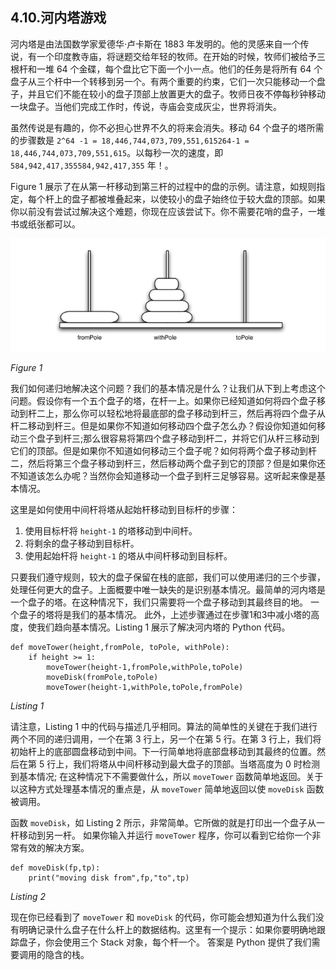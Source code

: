 ## 4.10.河内塔游戏

河内塔是由法国数学家爱德华·卢卡斯在 1883 年发明的。他的灵感来自一个传说，有一个印度教寺庙，将谜题交给年轻的牧师。在开始的时候，牧师们被给予三根杆和一堆 64 个金碟，每个盘比它下面一个小一点。他们的任务是将所有 64 个盘子从三个杆中一个转移到另一个。有两个重要的约束，它们一次只能移动一个盘子，并且它们不能在较小的盘子顶部上放置更大的盘子。牧师日夜不停每秒钟移动一块盘子。当他们完成工作时，传说，寺庙会变成灰尘，世界将消失。

虽然传说是有趣的，你不必担心世界不久的将来会消失。移动 64 个盘子的塔所需的步骤数是 `2^64 -1 = 18,446,744,073,709,551,615264-1 = 18,446,744,073,709,551,615`。以每秒一次的速度，即`584,942,417,355584,942,417,355` 年！。

Figure 1 展示了在从第一杆移动到第三杆的过程中的盘的示例。请注意，如规则指定，每个杆上的盘子都被堆叠起来，以使较小的盘子始终位于较大盘的顶部。如果你以前没有尝试过解决这个难题，你现在应该尝试下。你不需要花哨的盘子，一堆书或纸张都可以。

![4.10.河内塔游戏.figure1](assets/4.10.%E6%B2%B3%E5%86%85%E5%A1%94%E6%B8%B8%E6%88%8F.figure1.png)


*Figure 1*

我们如何递归地解决这个问题？我们的基本情况是什么？让我们从下到上考虑这个问题。假设你有一个五个盘子的塔，在杆一上。如果你已经知道如何将四个盘子移动到杆二上，那么你可以轻松地将最底部的盘子移动到杆三，然后再将四个盘子从杆二移动到杆三。但是如果你不知道如何移动四个盘子怎么办？假设你知道如何移动三个盘子到杆三;那么很容易将第四个盘子移动到杆二，并将它们从杆三移动到它们的顶部。但是如果你不知道如何移动三个盘子呢？如何将两个盘子移动到杆二，然后将第三个盘子移动到杆三，然后移动两个盘子到它的顶部？但是如果你还不知道该怎么办呢？当然你会知道移动一个盘子到杆三足够容易。这听起来像是基本情况。

这里是如何使用中间杆将塔从起始杆移动到目标杆的步骤：

1. 使用目标杆将 `height-1` 的塔移动到中间杆。
2. 将剩余的盘子移动到目标杆。
3. 使用起始杆将 `height-1` 的塔从中间杆移动到目标杆。

只要我们遵守规则，较大的盘子保留在栈的底部，我们可以使用递归的三个步骤，处理任何更大的盘子。上面概要中唯一缺失的是识别基本情况。最简单的河内塔是一个盘子的塔。在这种情况下，我们只需要将一个盘子移动到其最终目的地。 一个盘子的塔将是我们的基本情况。 此外，上述步骤通过在步骤1和3中减小塔的高度，使我们趋向基本情况。Listing 1 展示了解决河内塔的 Python 代码。

````
def moveTower(height,fromPole, toPole, withPole):
    if height >= 1:
        moveTower(height-1,fromPole,withPole,toPole)
        moveDisk(fromPole,toPole)
        moveTower(height-1,withPole,toPole,fromPole)
````
*Listing 1*

请注意，Listing 1 中的代码与描述几乎相同。算法的简单性的关键在于我们进行两个不同的递归调用，一个在第 3 行上，另一个在第 5 行。在第 3 行上，我们将初始杆上的底部圆盘移动到中间。下一行简单地将底部盘移动到其最终的位置。然后在第 5 行上，我们将塔从中间杆移动到最大盘子的顶部。当塔高度为 0 时检测到基本情况; 在这种情况下不需要做什么，所以 `moveTower` 函数简单地返回。关于以这种方式处理基本情况的重点是，从 `moveTower` 简单地返回以使 `moveDisk` 函数被调用。

函数 `moveDisk`，如 Listing 2 所示，非常简单。它所做的就是打印出一个盘子从一杆移动到另一杆。 如果你输入并运行 `moveTower` 程序，你可以看到它给你一个非常有效的解决方案。

````
def moveDisk(fp,tp):
    print("moving disk from",fp,"to",tp)
````
*Listing 2*

现在你已经看到了 `moveTower` 和 `moveDisk` 的代码，你可能会想知道为什么我们没有明确记录什么盘子在什么杆上的数据结构。这里有一个提示：如果你要明确地跟踪盘子，你会使用三个 Stack 对象，每个杆一个。 答案是 Python 提供了我们需要调用的隐含的栈。




